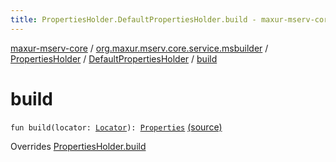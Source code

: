 ```yaml
---
title: PropertiesHolder.DefaultPropertiesHolder.build - maxur-mserv-core
---
```


[maxur-mserv-core](../../../index.html) / [org.maxur.mserv.core.service.msbuilder](../../index.html) / [PropertiesHolder](../index.html) / [DefaultPropertiesHolder](index.html) / [build](.)

# build

`fun build(locator: `[`Locator`](../../../org.maxur.mserv.core/-locator/index.html)`): `[`Properties`](../../../org.maxur.mserv.core.service.properties/-properties/index.html) [(source)](https://github.com/myunusov/maxur-mserv/tree/master/maxur-mserv-core/src/main/kotlin/org/maxur/mserv/core/service/msbuilder/MicroServiceBuilder.kt#L196)

Overrides [PropertiesHolder.build](../build.html)

